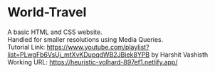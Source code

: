 # World-Travel

A basic HTML and CSS website.   
Handled for smaller resolutions using Media Queries.   
Tutorial Link: https://www.youtube.com/playlist?list=PLwgFb6VsUj_mtXvKDupqdWB2JBiek8YPB by Harshit Vashisth   
Working URL: https://heuristic-volhard-897ef1.netlify.app/